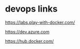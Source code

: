# devops links

https://labs.play-with-docker.com/

https://dev.azure.com

https://hub.docker.com/

